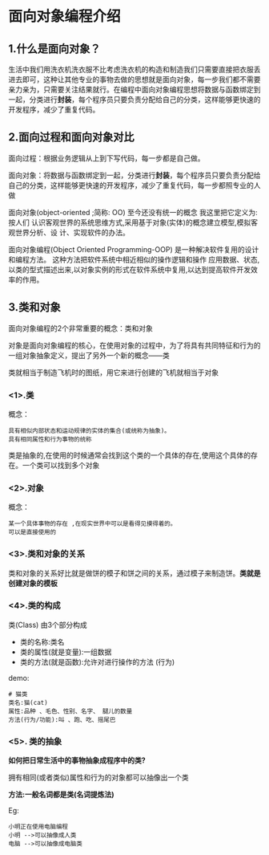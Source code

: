 # 面向对象编程介绍

## 1.什么是面向对象？

生活中我们用洗衣机洗衣服不比考虑洗衣机的构造和制造我们只需要直接把衣服丢进去即可，这种让其他专业的事物去做的思想就是面向对象，每一步我们都不需要亲力亲为，只需要关注结果就行。在编程中面向对象编程思想将数据与函数绑定到一起，分类进行**封装**，每个程序员只要负责分配给自己的分类，这样能够更快速的开发程序，减少了重复代码。



## 2.面向过程和面向对象对比

面向过程：根据业务逻辑从上到下写代码，每一步都是自己做。

面向对象：将数据与函数绑定到一起，分类进行**封装**，每个程序员只要负责分配给自己的分类，这样能够更快速的开发程序，减少了重复代码，每一步都照专业的人做

面向对象(object-oriented ;简称: OO) 至今还没有统一的概念 我这里把它定义为: 按人们 认识客观世界的系统思维方式,采用基于对象(实体)的概念建立模型,模拟客观世界分析、设 计、实现软件的办法。

面向对象编程(Object Oriented Programming-OOP) 是一种解决软件复用的设计和编程方法。 这种方法把软件系统中相近相似的操作逻辑和操作 应用数据、状态,以类的型式描述出来,以对象实例的形式在软件系统中复用,以达到提高软件开发效率的作用。



## 3.类和对象

面向对象编程的2个非常重要的概念：类和对象

对象是面向对象编程的核心，在使用对象的过程中，为了将具有共同特征和行为的一组对象抽象定义，提出了另外一个新的概念——类

类就相当于制造飞机时的图纸，用它来进行创建的飞机就相当于对象

### <1>.类

概念：

```
具有相似内部状态和运动规律的实体的集合(或统称为抽象)。 
具有相同属性和行为事物的统称
```

类是抽象的,在使用的时候通常会找到这个类的一个具体的存在,使用这个具体的存在。一个类可以找到多个对象

### <2>.对象

概念：

```
某一个具体事物的存在 ,在现实世界中可以是看得见摸得着的。
可以是直接使用的
```

### <3>.类和对象的关系

类和对象的关系好比就是做饼的模子和饼之间的关系，通过模子来制造饼。**类就是创建对象的模板**

### <4>.类的构成

类(Class) 由3个部分构成

- 类的名称:类名
- 类的属性(就是变量):一组数据
- 类的方法(就是函数):允许对进行操作的方法 (行为)

demo:

```
# 猫类
类名:猫(cat)
属性:品种 、毛色、性别、名字、 腿儿的数量
方法(行为/功能):叫 、跑、吃、摇尾巴
```

### <5>. 类的抽象

**如何把日常生活中的事物抽象成程序中的类?**

拥有相同(或者类似)属性和行为的对象都可以抽像出一个类

**方法:一般名词都是类(名词提炼法)**

Eg:

```
小明正在使用电脑编程
小明 -->可以抽像成人类
电脑 -->可以抽像成电脑类
```

